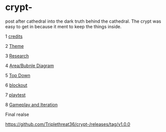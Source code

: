 # crypt-
post after cathedral into the dark truth behind the cathedral. The crypt was easy to get in because it ment to keep the things inside.

1 [credits](https://github.com/Triplethreat36/crypt-/blob/main/Credits.md)
 
2 [Theme](https://github.com/Triplethreat36/crypt-/blob/main/theme.md)

3 [Research](https://github.com/Triplethreat36/crypt-/blob/main/Research.md)

4 [Area/Bubnle Diagram](https://github.com/Triplethreat36/crypt-/blob/main/areas%20and%20Bubble%20diagram.md)

5 [Top Down](https://github.com/Triplethreat36/crypt-/blob/main/TopDown.md)

6 [blockout](https://github.com/Triplethreat36/crypt-/blob/main/blockout.md)

7 [playtest](https://github.com/Triplethreat36/crypt-/blob/main/playtest.md)

8 [Gameplay and Iteration](https://github.com/Triplethreat36/crypt-/blob/main/Gameplay%20and%20Iteration.md)

Final realse

https://github.com/Triplethreat36/crypt-/releases/tag/v1.0.0
